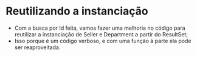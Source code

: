 # Reutilizando a instanciação

- Com a busca por Id feita, vamos fazer uma melhoria no código para reutilizar a instanciação de Seller e Department a partir do ResultSet;
- Isso porque é um código verboso, e com uma função à parte ela pode ser reaproveitada.
